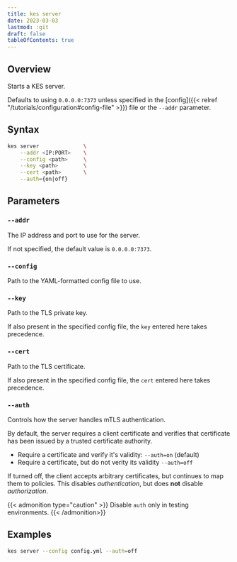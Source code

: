 ```yaml
---
title: kes server
date: 2023-03-03
lastmod: :git
draft: false
tableOfContents: true
---
```


## Overview

Starts a KES server.

Defaults to using `0.0.0.0:7373` unless specified in the [config]({{< relref "/tutorials/configuration#config-file" >}}) file or the `--addr` parameter.

## Syntax

```sh
kes server              \
    --addr <IP:PORT>    \
    --config <path>     \
    --key <path>        \
    --cert <path>       \
    --auth={on|off}
```

## Parameters

### `--addr`

The IP address and port to use for the server.

If not specified, the default value is `0.0.0.0:7373`.

### `--config`

Path to the YAML-formatted config file to use.

### `--key`

Path to the TLS private key.

If also present in the specified config file, the `key` entered here takes precedence.

### `--cert`

Path to the TLS certificate.

If also present in the specified config file, the `cert` entered here takes precedence.

### `--auth`

Controls how the server handles mTLS authentication.

By default, the server requires a client certificate and verifies that certificate has been issued by a trusted certificate authority.

- Require a certificate and verify it's validity: `--auth=on` (default)
- Require a certificate, but do not verity its validity `--auth=off`

If turned off, the client accepts arbitrary certificates, but continues to map them to policies.
This disables _authentication_, but does **not** disable _authorization_.

{{< admonition type="caution" >}}
Disable `auth` only in testing environments.
{{< /admonition>}}

## Examples

```sh
kes server --config config.yml --auth=off
```